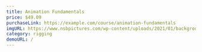 ```yaml
---
title: Animation Fundamentals
price: $49.09
purchaseLink: https://example.com/course/animation-fundamentals
imgURL: https://www.nsbpictures.com/wp-content/uploads/2021/01/background-for-thumbnail-youtube-2-1024x576.png
category: rigging
demoURL: /
---
```

